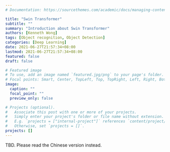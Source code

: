 ```yaml
---
# Documentation: https://sourcethemes.com/academic/docs/managing-content/

title: "Swin Transformer"
subtitle: ""
summary: "Introduction about Swin Transformer"
authors: [Kenneth Wong]
tags: [Object recognition, Object Detection]
categories: [Deep Learning]
date: 2021-06-27T21:57:34+08:00
lastmod: 2021-06-27T21:57:34+08:00
featured: false
draft: false

# Featured image
# To use, add an image named `featured.jpg/png` to your page's folder.
# Focal points: Smart, Center, TopLeft, Top, TopRight, Left, Right, BottomLeft, Bottom, BottomRight.
image:
  caption: ""
  focal_point: ""
  preview_only: false

# Projects (optional).
#   Associate this post with one or more of your projects.
#   Simply enter your project's folder or file name without extension.
#   E.g. `projects = ["internal-project"]` references `content/project/deep-learning/index.md`.
#   Otherwise, set `projects = []`.
projects: []
---
```


TBD. Please read the Chinese version instead. 